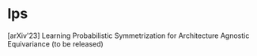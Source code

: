 # lps
[arXiv'23] Learning Probabilistic Symmetrization for Architecture Agnostic Equivariance (to be released)
